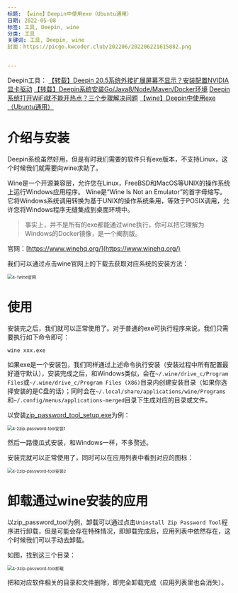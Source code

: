 ```yaml
---
标题: 【wine】Deepin中使用exe（Ubuntu通用） 
日期: 2022-05-08
标签: 工具, Deepin, wine
分类: 工具
关键词: 工具, Deepin, wine
封面：https://picgo.kwcoder.club/202206/202206221615882.png


---
```


Deepin工具：
<a href="/p/20220502/" target="_blank">【转载】Deepin 20.5系统外接扩展屏幕不显示？安装配置NVIDIA显卡驱动</a>
<a href="/p/20220503/" target="_blank">【转载】Deepin系统安装Go/Java8/Node/Maven/Docker环境</a>
<a href="/p/20220504/" target="_blank">Deepin系统打开WiFi就不能开热点？三个步骤解决问题</a>
<a href="/p/20220508/" target="_blank">【wine】Deepin中使用exe（Ubuntu通用）</a>


# 介绍与安装

Deepin系统虽然好用，但是有时我们需要的软件只有exe版本，不支持Linux，这个时候我们就需要向wine求助了。

Wine是一个开源兼容层，允许您在Linux，FreeBSD和MacOS等UNIX的操作系统上运行Windows应用程序。 Wine是“Wine Is Not an Emulator”的首字母缩写。 它将Windows系统调用转换为基于UNIX的操作系统条用，等效于POSIX调用，允许您将Windows程序无缝集成到桌面环境中。

> 事实上，并不是所有的exe都能通过wine执行，你可以把它理解为Windows的Docker镜像，是一个阉割版。

官网：[https://www.winehq.org/](https://www.winehq.org/)

我们可以通过点击wine官网上的下载去获取对应系统的安装方法：

<img src="https://picgo.kwcoder.club/202206/202206221622193.png" alt="4-1wine官网" style="zoom:67%;" />




# 使用
安装完之后，我们就可以正常使用了。对于普通的exe可执行程序来说，我们只需要执行如下命令即可：
```shell
wine xxx.exe
```

如果exe是一个安装包，我们同样通过上述命令执行安装（安装过程中所有配置最好遵守默认），安装完成之后，和Windows类似，会在`~/.wine/drive_c/Program Files`或`~/.wine/drive_c/Program Files (X86)`目录内创建安装目录（如果你选择安装的是C盘的话）；同时会在`~/.local/share/applications/wine/Programs`和`~/.config/menus/applications-merged`目录下生成对应的目录或文件。

以安装[zip_password_tool_setup.exe](http://www.zip-password-cracker.com/)为例：

<img src="https://picgo.kwcoder.club/202206/202206221622494.png" alt="4-2zip-password-tool安装1" style="zoom:67%;" />



然后一路傻瓜式安装，和Windows一样，不多赘述。

安装完就可以正常使用了，同时可以在应用列表中看到对应的图标：

<img src="https://picgo.kwcoder.club/202206/202206221623354.png" alt="4-2zip-password-tool安装2" style="zoom:67%;" />



# 卸载通过wine安装的应用
以zip_password_tool为例，卸载可以通过点击`Uninstall Zip Password Tool`程序进行卸载，但是可能会存在特殊情况，即卸载完成后，应用列表中依然存在，这个时候我们可以手动去卸载。

如图，找到这三个目录：

<img src="https://picgo.kwcoder.club/202206/202206221623816.png" alt="4-3zip-password-tool卸载" style="zoom:67%;" />




把和对应软件相关的目录和文件删除，即完全卸载完成（应用列表里也会消失）。
